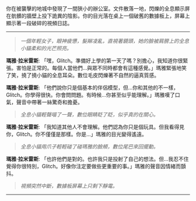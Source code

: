 你在被襲擊的地城中發現了一間狹小的辦公室。文件散落一地，閃爍的全息顯示屏在骯髒的牆壁上投下詭異的陰影。你的目光落在桌上一個破舊的數據板上，屏幕上顯示著一段破碎的視頻日誌。

---

> _一個年輕女子，眼神疲憊，髮辮凌亂，直視著鏡頭，她的臉被肩膀上的全息小貓柔和的光芒照亮。_

**瑪雅·拉米雷斯**: 「嘿，Glitch。準備好上學的第一天了嗎？別擔心，我知道你很緊張。害怕是正常的。每個人當他們...與眾不同時都會有這種感覺。」瑪雅緊張地笑了笑，撓了撓小貓的全息耳朵。數位毛皮閃爍著不自然的逼真質感。

**瑪雅·拉米雷斯**: 「他們說你只是個基本的伴侶模型，但...你和其他的不一樣，Glitch。你學得很快。你會問問題。有時候...你甚至似乎能理解。」瑪雅嘆了口氣，聲音中帶著一絲驚奇和擔憂。

> _全息小貓輕聲喵了一聲，數位眼睛眨了眨，似乎真的在關心。_

**瑪雅·拉米雷斯**: 「我知道其他人不會理解。他們認為你只是個玩具。但我看得見你，Glitch。你不僅僅是那樣。你是...」瑪雅的目光變得遙遠。

> _全息小貓用爪子輕輕碰了碰瑪雅的臉頰，數位尾巴來回擺動。_

**瑪雅·拉米雷斯**: 「也許他們是對的。也許我只是投射了自己的想法。但...我忍不住覺得你很特別，Glitch。好像你注定要做些更重要的事。」瑪雅的聲音因情緒而顫抖。

> _視頻突然中斷，數據板屏幕上只剩下靜電。_

---
